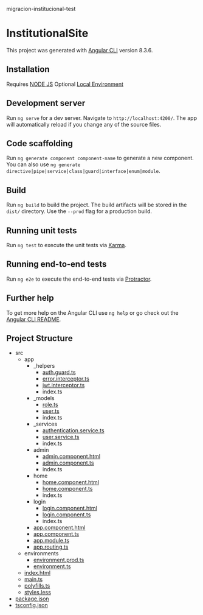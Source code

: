 migracion-institucional-test

# InstitutionalSite

This project was generated with [Angular CLI](https://github.com/angular/angular-cli) version 8.3.6.

## Installation

Requires [NODE JS](https://nodejs.org/en/)
Optional [Local Environment](https://angular.io/guide/setup-local)

## Development server

Run `ng serve` for a dev server. Navigate to `http://localhost:4200/`. The app will automatically reload if you change any of the source files.

## Code scaffolding

Run `ng generate component component-name` to generate a new component. You can also use `ng generate directive|pipe|service|class|guard|interface|enum|module`.

## Build

Run `ng build` to build the project. The build artifacts will be stored in the `dist/` directory. Use the `--prod` flag for a production build.

## Running unit tests

Run `ng test` to execute the unit tests via [Karma](https://karma-runner.github.io).

## Running end-to-end tests

Run `ng e2e` to execute the end-to-end tests via [Protractor](http://www.protractortest.org/).

## Further help

To get more help on the Angular CLI use `ng help` or go check out the [Angular CLI README](https://github.com/angular/angular-cli/blob/master/README.md).

## Project Structure
<ul>
	<li>src
	<ul>
		<li>app
		<ul>
			<li>_helpers
			<ul>
				<li><a href="#auth-guard-ts">auth.guard.ts</a></li>
				<li><a href="#error-interceptor-ts">error.interceptor.ts</a></li>
				<li><a href="#jwt-interceptor-ts">jwt.interceptor.ts</a></li>
				<li>index.ts</li>
			</ul>
			</li>
			<li>_models
			<ul>
				<li><a href="#role-ts">role.ts</a></li>
				<li><a href="#user-ts">user.ts</a></li>
				<li>index.ts</li>
			</ul>
			</li>
			<li>_services
			<ul>
				<li><a href="#authentication-service-ts">authentication.service.ts</a></li>
				<li><a href="#user-service-ts">user.service.ts</a></li>
				<li>index.ts</li>
			</ul>
			</li>
			<li>admin
			<ul>
				<li><a href="#admin-component-html">admin.component.html</a></li>
				<li><a href="#admin-component-ts">admin.component.ts</a></li>
				<li>index.ts</li>
			</ul>
			</li>
			<li>home
			<ul>
				<li><a href="#home-component-html">home.component.html</a></li>
				<li><a href="#home-component-ts">home.component.ts</a></li>
				<li>index.ts</li>
			</ul>
			</li>
			<li>login
			<ul>
				<li><a href="#login-component-html">login.component.html</a></li>
				<li><a href="#login-component-ts">login.component.ts</a></li>
				<li>index.ts</li>
			</ul>
			</li>
			<li><a href="#app-component-html">app.component.html</a></li>
			<li><a href="#app-component-ts">app.component.ts</a></li>
			<li><a href="#app-module-ts">app.module.ts</a></li>
			<li><a href="#app-routing-ts">app.routing.ts</a></li>
		</ul>
		</li>
		<li>environments
		<ul>
			<li><a href="#environment-prod-ts">environment.prod.ts</a></li>
			<li><a href="#environment-ts">environment.ts</a></li>
		</ul>
		</li>
		<li><a href="#index-html">index.html</a></li>
		<li><a href="#main-ts">main.ts</a></li>
		<li><a href="#polyfills-ts">polyfills.ts</a></li>
		<li><a href="#styles-less">styles.less</a></li>
	</ul>
	</li>
	<li><a href="#package-json">package.json</a></li>
	<li><a href="#tsconfig-json">tsconfig.json</a></li>
</ul>
